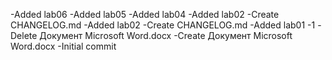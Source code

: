 -Added lab06
-Added lab05
-Added lab04
-Added lab02
-Create CHANGELOG.md
-Added lab02
-Create CHANGELOG.md
-Added lab01
-1
-Delete Документ Microsoft Word.docx
-Create Документ Microsoft Word.docx
-Initial commit
